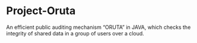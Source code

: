 # Project-Oruta
An efficient public auditing mechanism “ORUTA” in JAVA, which checks the integrity of shared data in a group of users over a cloud. 
